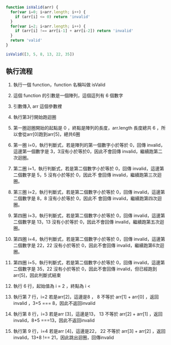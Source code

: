 ``` js
function isValid(arr) {
  for(var i=0; i<arr.length; i++) {
    if (arr[i] <= 0) return 'invalid'
  }
  for(var i=2; i<arr.length; i++) {
    if (arr[i] !== arr[i-1] + arr[i-2]) return 'invalid'
  }
  return 'valid'
}

isValid([3, 5, 8, 13, 22, 35])
```

## 執行流程
1. 執行一個 function，function 名稱叫做 isValid
2. 這個 function 的引數是一個陣列，這個這列有 6 個數字
3. 引數傳入 arr 這個參數裡
4. 執行第3行開始跑迴圈
5. 第一圈迴圈開始的起點是 0 ，終點是陣列的長度，arr.length 長度總共 6 ，所以會從arr[0]跑到arr[5]，總共6圈
6. 第一圈 i=0，執行判斷式，若是陣列的第一個數字小於等於 0，回傳 invalid，這邊第一個數字是 3，3沒有小於等於0，因此不會回傳 invalid，繼續跑第二次迴圈。
7. 第二圈 i=1，執行判斷式，若是第二個數字小於等於 0，回傳 invalid，這邊第二個數字是 5，5 沒有小於等於 0，因此不
   會回傳 invalid，繼續跑第三次迴圈。
8. 第三圈 i=2，執行判斷式，若是第二個數字小於等於 0，回傳 invalid，這邊第二個數字是 8，8 沒有小於等於 0，因此不
   會回傳 invalid，繼續跑第四次迴圈。
9. 第四圈 i=3，執行判斷式，若是第二個數字小於等於 0，回傳 invalid，這邊第二個數字是 13，13 沒有小於等於 0，因此不會回傳 invalid，繼續跑第五次迴圈。
10. 第四圈 i=4，執行判斷式，若是第二個數字小於等於 0，回傳 invalid，這邊第二個數字是 22，22 沒有小於等於 0，因此不會回傳 invalid，繼續跑第6次迴圈。
10. 第四圈 i=5，執行判斷式，若是第二個數字小於等於 0，回傳 invalid，這邊第二個數字是 35，22 沒有小於等於 0，因此不會回傳 invalid，但已經跑到arr[5]，因此判斷式結束

11. 執行 6 行，起始值為 i = 2 ，終點為 i < 
12. 執行第 7 行，i=2 若是arr[2]，這邊是8 ， 8 不等於 arr[1] + arr[0] ，返回invalid ，3+5 === 8，因此不返回invalid
13. 執行第 8 行，i=3 若是arr [3]，這邊是13， 13 不等於 arr[2] + arr[1] ，返回invalid，8+5 ===13，因此不返回invalid
14. 執行第 9 行，i=4 若是arr [4]，這邊是22， 22 不等於 arr[3] + arr[2] ，返回invalid，13+8 !== 21，因此跳出迴圈，回傳invalid